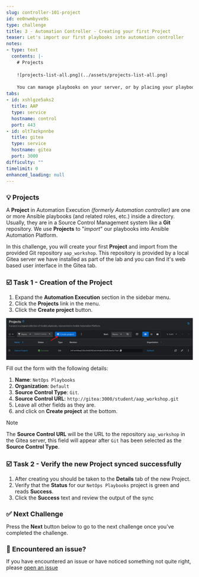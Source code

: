 ```yaml
---
slug: controller-101-project
id: ee0nwmbyve9s
type: challenge
title: 3 - Automation Controller - Creating your first Project
teaser: Let's import our first playbooks into automation controller
notes:
- type: text
  contents: |-
    # Projects

    ![projects-list-all.png](../assets/projects-list-all.png)

    You can manage playbooks on your server, or by placing your playbooks into a source code management (SCM) system supported by automation controller, including Git, Subversion, and Red Hat Insights.
tabs:
- id: xshlgze5aks2
  title: AAP
  type: service
  hostname: control
  port: 443
- id: olt7azkpnnbe
  title: gitea
  type: service
  hostname: gitea
  port: 3000
difficulty: ""
timelimit: 0
enhanced_loading: null
---
```

 💡 Projects
===

A **Project** in Automation Execution *(formerly Automation controller)* are one or more Ansible playbooks (and related roles, etc.) inside a directory. Usually, they are in a Source Control Management system like a **Git** repository. We use **Projects** to "*import*" our playbooks into Ansible Automation Platform.

In this challenge, you will create your first **Project** and import from the provided Git repository `aap_workshop`. This repository is provided by a local Gitea server we have installed as part of the lab and you can find it's web based user interface in the Gitea tab.


☑️ Task 1 - Creation of the Project
===

1. Expand the **Automation Execution** section in the sidebar menu.
2. Click the **Projects** link in the menu.
3. Click the **Create project** button.

  ![create project](../assets/create_project.png)

Fill out the form with the following details:

1.   **Name**: `NetOps Playbooks`
2.   **Organization**: `Default`
3.   **Source Control Type**: `Git`.
4.   **Source Control URL**: `http://gitea:3000/student/aap_workshop.git`
5.   Leave all other fields as they are.
6.   and click on **Create project** at the bottom.

  > [!NOTE]
> The **Source Control URL** will be the URL to the repository `aap_workshop` in the Gitea server, this field will appear after `Git` has been selected as the **Source Control Type**.


☑️ Task 2 - Verify the new Project synced successfully
===

1. After creating you should be taken to the **Details** tab of the new Project.
2. Verify that the **Status** for our `NetOps Playbooks` project is green and reads **Success**.
3. Click the **Success** text and review the output of the sync

✅ Next Challenge
===
Press the **Next** button below to go to the next challenge once you’ve completed the challenge.

🐛 Encountered an issue?
====

If you have encountered an issue or have noticed something not quite right, please [open an issue](https://github.com/ansible/instruqt/issues/new?labels=netops-aap25&title=Issue+with+netops-aap25&assignees=leogallego)

<style type="text/css" rel="stylesheet">
  .lightbox {
    display: none;
    position: fixed;
    justify-content: center;
    align-items: center;
    z-index: 999;
    top: 0;
    left: 0;
    right: 0;
    bottom: 0;
    padding: 1rem;
    background: rgba(0, 0, 0, 0.8);
    margin-left: auto;
    margin-right: auto;
    margin-top: auto;
    margin-bottom: auto;
  }
  .lightbox:target {
    display: flex;
  }
  .lightbox img {
    /* max-height: 100% */
    max-width: 60%;
    max-height: 60%;
  }
  img {
    display: block;
    margin-left: auto;
    margin-right: auto;
  }
  h1 {
    font-size: 18px;
  }
    h2 {
    font-size: 16px;
    font-weight: 600
  }
    h3 {
    font-size: 14px;
    font-weight: 600
  }
  p span {
    font-size: 14px;
  }
  ul li span {
    font-size: 14px
  }
</style>
